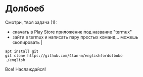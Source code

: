 # Долбоеб
Смотри, твоя задача (1): 
+ скачать в Play Store приложение под название "termux"
+ зайти в termux и написать пару простых команд... можешь скопировать |
``` apt update && apt upgrade
apt install git
git clone https://github.com/4lan-m/englishfordolbobo
./english
```

Все! Наслаждайся!
